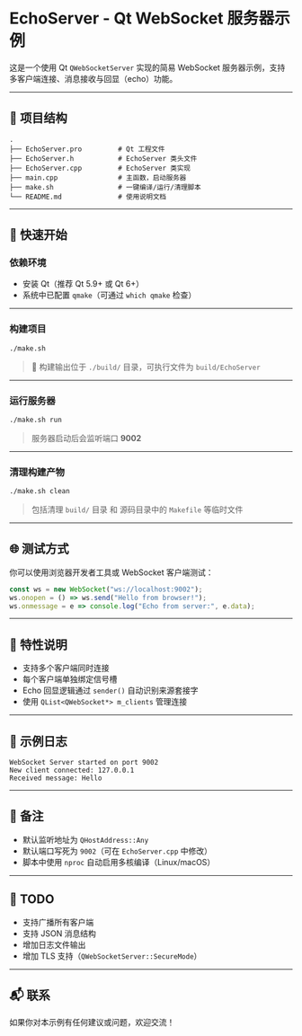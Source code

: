 # EchoServer - Qt WebSocket 服务器示例

这是一个使用 Qt `QWebSocketServer` 实现的简易 WebSocket 服务器示例，支持多客户端连接、消息接收与回显（echo）功能。

---

## 📁 项目结构

```
.
├── EchoServer.pro         # Qt 工程文件
├── EchoServer.h           # EchoServer 类头文件
├── EchoServer.cpp         # EchoServer 类实现
├── main.cpp               # 主函数，启动服务器
├── make.sh                # 一键编译/运行/清理脚本
└── README.md              # 使用说明文档
```

---

## 🚀 快速开始

### 依赖环境

- 安装 Qt（推荐 Qt 5.9+ 或 Qt 6+）
- 系统中已配置 `qmake`（可通过 `which qmake` 检查）

---

### 构建项目

```bash
./make.sh
```

> 🔧 构建输出位于 `./build/` 目录，可执行文件为 `build/EchoServer`

---

### 运行服务器

```bash
./make.sh run
```

> 服务器启动后会监听端口 **9002**

---

### 清理构建产物

```bash
./make.sh clean
```

> 包括清理 `build/` 目录 和 源码目录中的 `Makefile` 等临时文件

---

## 🌐 测试方式

你可以使用浏览器开发者工具或 WebSocket 客户端测试：

```javascript
const ws = new WebSocket("ws://localhost:9002");
ws.onopen = () => ws.send("Hello from browser!");
ws.onmessage = e => console.log("Echo from server:", e.data);
```

---

## 📌 特性说明

- 支持多个客户端同时连接
- 每个客户端单独绑定信号槽
- Echo 回显逻辑通过 `sender()` 自动识别来源套接字
- 使用 `QList<QWebSocket*> m_clients` 管理连接

---

## 📄 示例日志

```
WebSocket Server started on port 9002
New client connected: 127.0.0.1
Received message: Hello
```

---

## 📎 备注

- 默认监听地址为 `QHostAddress::Any`
- 默认端口写死为 `9002`（可在 `EchoServer.cpp` 中修改）
- 脚本中使用 `nproc` 自动启用多核编译（Linux/macOS）

---

## 🧪 TODO

- 支持广播所有客户端
- 支持 JSON 消息结构
- 增加日志文件输出
- 增加 TLS 支持（`QWebSocketServer::SecureMode`）

---

## 📬 联系

如果你对本示例有任何建议或问题，欢迎交流！
